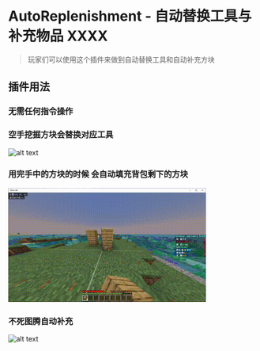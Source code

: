 # AutoReplenishment - 自动替换工具与补充物品 XXXX

> 玩家们可以使用这个插件来做到自动替换工具和自动补充方块

## 插件用法

### 无需任何指令操作

### 空手挖掘方块会替换对应工具

![alt text](/public/4.gif)

### 用完手中的方块的时候 会自动填充背包剩下的方块

![alt text](/public/4-2.gif)

### 不死图腾自动补充

![alt text](/public/4-3.gif)
